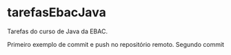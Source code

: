 # tarefasEbacJava

Tarefas do curso de Java da EBAC.

Primeiro exemplo de commit e push no repositório remoto.
Segundo commit

